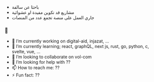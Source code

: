 
- باحثا عن سالفة
- مشاريع قد تكوين مفيدة او عشوائية
- جاري العمل على منصة تجمع عدد من المنصات 


### 👋

- 🔭 I’m currently working on digital-aid, injazat, ...
- 🌱 I’m currently learning; react, graphQL, next js, rust, go, python, c, svelte, vue, ...
- 👯 I’m looking to collaborate on vol-com
- 🤔 I’m looking for help with ??
- 📫 How to reach me: ??
- ⚡ Fun fact: ??

